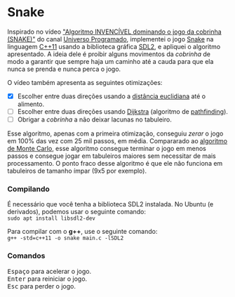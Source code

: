 # Snake
Inspirado no vídeo ["Algoritmo INVENCÍVEL dominando o jogo da cobrinha (SNAKE)"](https://youtu.be/Vii9XiQ8bec) do canal [Universo Programado](https://www.youtube.com/c/UniversoProgramado), implementei o jogo [Snake](https://pt.wikipedia.org/wiki/Serpente_(jogo_eletrônico)) na linguagem [C++11](https://pt.wikipedia.org/wiki/C++11) usando a biblioteca gráfica [SDL2](https://www.libsdl.org/), e apliquei o algoritmo apresentado. A ideia dele é proibir alguns movimentos da *cobrinha* de modo a garantir que sempre haja um caminho até a cauda para que ela nunca se prenda e nunca perca o jogo.

O vídeo também apresenta as seguintes otimizações:
- [x] Escolher entre duas direções usando a [distância euclidiana](https://pt.wikipedia.org/wiki/Distância_euclidiana) até o alimento.
- [ ] Escolher entre duas direções usando [Dijkstra](https://pt.wikipedia.org/wiki/Algoritmo_de_Dijkstra) (algoritmo de [pathfinding](https://pt.wikipedia.org/wiki/Problema_do_caminho_mínimo)).
- [ ] Obrigar a *cobrinha* a não deixar lacunas no tabuleiro.

Esse algoritmo, apenas com a primeira otimização, conseguiu *zerar* o jogo em 100% das vez com 25 mil passos, em média. Compararado ao [algoritmo de Monte Carlo](https://youtu.be/S6p7NJUxnOo), esse algoritmo consegue terminar o jogo em menos passos e consegue jogar em tabuleiros maiores sem necessitar de mais processamento. O ponto fraco desse algoritmo é que ele não funciona em tabuleiros de tamanho ímpar (9x5 por exemplo).

### Compilando
É necessário que você tenha a biblioteca SDL2 instalada. No Ubuntu (e derivados), podemos usar o seguinte comando:  
```sudo apt install libsdl2-dev```

Para compilar com o **g++**, use o seguinte comando:  
```g++ -std=c++11 -o snake main.c -lSDL2```

### Comandos
<kbd>Espaço</kbd> para acelerar o jogo.  
<kbd>Enter</kbd> para reiniciar o jogo.  
<kbd>Esc</kbd> para perder o jogo.  
